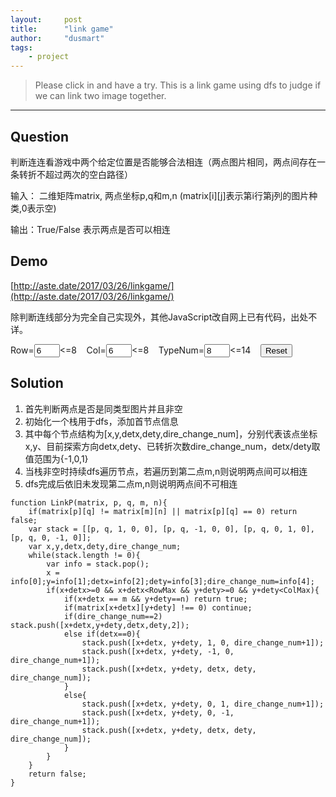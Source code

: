 ```yaml
---
layout:     post
title:      "link game"
author:     "dusmart"
tags:
    - project
---
```


> Please click in and have a try. This is a link game using dfs to judge if we can link two image together.

<!--more-->

---

## Question

判断连连看游戏中两个给定位置是否能够合法相连（两点图片相同，两点间存在一条转折不超过两次的空白路径）

输入： 二维矩阵matrix, 两点坐标p,q和m,n (matrix[i][j]表示第i行第j列的图片种类,0表示空) 

输出：True/False 表示两点是否可以相连

## Demo

[http://aste.date/2017/03/26/linkgame/](http://aste.date/2017/03/26/linkgame/)

除判断连线部分为完全自己实现外，其他JavaScript改自网上已有代码，出处不详。

Row=<INPUT id="setrow" type="text" value="6" size="2"><=8&nbsp;&nbsp;&nbsp;
Col=<INPUT id="setcol" type="text" value="6" size="2"><=8&nbsp;&nbsp;&nbsp;
TypeNum=<INPUT id="setpic" type="text" value="8" size="2"><=14&nbsp;&nbsp;&nbsp;
<BUTTON onclick="SetTab();">Reset</BUTTON>
<DIV id="container"></DIV>




## Solution

1. 首先判断两点是否是同类型图片并且非空
2. 初始化一个栈用于dfs，添加首节点信息
3. 其中每个节点结构为[x,y,detx,dety,dire\_change_num]，分别代表该点坐标x,y、目前探索方向detx,dety、已转折次数dire\_change_num，detx/dety取值范围为{-1,0,1}
4. 当栈非空时持续dfs遍历节点，若遍历到第二点m,n则说明两点间可以相连
5. dfs完成后依旧未发现第二点m,n则说明两点间不可相连

```
function LinkP(matrix, p, q, m, n){
	if(matrix[p][q] != matrix[m][n] || matrix[p][q] == 0) return false;
	var stack = [[p, q, 1, 0, 0], [p, q, -1, 0, 0], [p, q, 0, 1, 0], [p, q, 0, -1, 0]];
	var x,y,detx,dety,dire_change_num;
	while(stack.length != 0){
		var info = stack.pop();
		x = info[0];y=info[1];detx=info[2];dety=info[3];dire_change_num=info[4];
		if(x+detx>=0 && x+detx<RowMax && y+dety>=0 && y+dety<ColMax){
			if(x+detx == m && y+dety==n) return true;
			if(matrix[x+detx][y+dety] !== 0) continue;
			if(dire_change_num==2) stack.push([x+detx,y+dety,detx,dety,2]);
			else if(detx==0){
				stack.push([x+detx, y+dety, 1, 0, dire_change_num+1]);
                stack.push([x+detx, y+dety, -1, 0, dire_change_num+1]);
                stack.push([x+detx, y+dety, detx, dety, dire_change_num]);
			}
			else{
				stack.push([x+detx, y+dety, 0, 1, dire_change_num+1]);
                stack.push([x+detx, y+dety, 0, -1, dire_change_num+1]);
                stack.push([x+detx, y+dety, detx, dety, dire_change_num]);
			}
		}
	}
	return false;
}
```




<SCRIPT LANGUAGE="JavaScript">
var RowMax = 12;//列数
var ColMax = 12;//行数
var PicMax = 20;//总图片数
var OffSet = 32;//使用系统图标webdings（从asc2的32开始）

var GamePad = "";
var FirstSelectedObj = null;
var TmpInt = 0;

var PicAry = new Array(PicMax);
var Matrix = new Array(RowMax);

for(i=0; i<RowMax; i++){
	Matrix[i] = new Array(ColMax);
}

var P = new Array(4);
for(i=0; i<4; i++){
	P[i] = new Object();
}

//初始化
function SetTab(){
	//从input中取出设定值
	TmpInt = parseInt(document.getElementById("setrow").value);//列
	if(TmpInt>0 && TmpInt<10){RowMax = (TmpInt/2*2+2);}
	TmpInt = parseInt(document.getElementById("setcol").value);//行
	if(TmpInt>0 && TmpInt<10){ColMax = (TmpInt+2);}
	TmpInt = parseInt(document.getElementById("setpic").value);//图片数
	if(TmpInt>0 && TmpInt<16){PicMax = TmpInt;}

	OffSet = 40 + Math.floor( (120-PicMax) * Math.random() );//图标asc2值40~120（32~158）

	//图片数组，记录每种图片总数的奇偶
	for(PicNum=0; PicNum<=PicMax; PicNum++){PicAry[PicNum] = 0;}
	PicNum = 0;//总数为奇数的图片种类总数
	TmpInt = (RowMax-2) * (ColMax-2);//有效区域的图片总数

	//绘制表格
	GamePad = "<table border=\"1\">";
	for(j=0; j<ColMax; j++){
		GamePad += "<tr>";
		for(i=0; i<RowMax; i++){
			GamePad += "<td onclick=\"CheckP(this,"+i+","+j+");\" style = \"cursor:crosshair;text-align:center;\" width=\"auto\" height=\"auto\" padding=\"0 0\" border =\"0\" ><font face=\"webdings\" size=\"5\" "
			if(0==i || 0==j || (RowMax-1)==i || (ColMax-1)==j){
				Matrix[i][j] = 0;//边界填充空单元格，连线用。
				GamePad += "style=\"visibility:hidden;\"";
				GamePad += ">";
				GamePad += String.fromCharCode(40);
			}
			else{
				TmpInt--;
				Matrix[i][j] = 1 + Math.floor( PicMax * Math.random() );
				if(TmpInt<PicNum){//图片配对
					for(k=1; k<=PicMax; k++){
						if(PicAry[k]){
							Matrix[i][j] = k;
							break;
						}
					}
				}
				//更新该类图片的奇偶数数组，以及单张图片总数
				if(PicAry[Matrix[i][j]]){
					PicAry[Matrix[i][j]] = 0;
					PicNum--;
				}
				else{
					PicAry[Matrix[i][j]] = 1;
					PicNum++;
				}
				//填写颜色
				var tmp_color = Math.floor(0xFFFF00*Matrix[i][j]/PicMax).toString(16);
				GamePad += "color=\"#";
				for(k=tmp_color.length; k<6; k++) GamePad += "0";
				GamePad += tmp_color;
				GamePad += "\">";
				//添图片（webdings图标）
				GamePad += String.fromCharCode(Matrix[i][j] + OffSet);
			}
			GamePad += "</font></td>";
		}
		GamePad += "</tr>";
	}
	GamePad += "</table>";
	TmpInt = (RowMax-2) * (ColMax-2) / 2;//剩余数量，判断结束用。
	document.getElementById("container").innerHTML = GamePad;//输出表格
}


function LinkP(matrix, p, q, m, n){
	if(matrix[p][q] != matrix[m][n] || matrix[p][q] == 0) return false;
	var stack = [[p, q, 1, 0, 0], [p, q, -1, 0, 0], [p, q, 0, 1, 0], [p, q, 0, -1, 0]];
    var x,y,detx,dety,dire_change_num;
	while(stack.length != 0){
		var info = stack.pop();
		x = info[0];y=info[1];detx=info[2];dety=info[3];dire_change_num=info[4];
		//console.log(stack);
		if(x+detx>=0 && x+detx<RowMax && y+dety>=0 && y+dety<ColMax){
			//console.log(x, y, detx, dety, dire_change_num);
			if(x+detx == m && y+dety==n) return true;
			if(matrix[x+detx][y+dety] !== 0) continue;
			if(dire_change_num==2) stack.push([x+detx,y+dety,detx,dety,2]);
			else if(detx==0){
				stack.push([x+detx, y+dety, 1, 0, dire_change_num+1]);
                stack.push([x+detx, y+dety, -1, 0, dire_change_num+1]);
                stack.push([x+detx, y+dety, detx, dety, dire_change_num]);
			}
			else{
				stack.push([x+detx, y+dety, 0, 1, dire_change_num+1]);
                stack.push([x+detx, y+dety, 0, -1, dire_change_num+1]);
                stack.push([x+detx, y+dety, detx, dety, dire_change_num]);
			}
		}
	}
	return false;
}

//单击检测该点
function CheckP(o,x,y){
	if(Matrix[x][y]){//非空
		if(null==FirstSelectedObj){//之前无选中图片
			FirstSelectedObj = o;//选中该图片
			FirstSelectedObj.style.backgroundColor = "rgba(3,169,244,0.2)";//改变边框颜色
			P[0].x = x;//保存该点
			P[0].y = y;
		}
		else if(o!=FirstSelectedObj){//非同一点
			FirstSelectedObj.style.backgroundColor = "#FFFFFF";//恢复边框颜色
			P[1].x = x;//保存该点
			P[1].y = y;
			if(LinkP(Matrix,P[0].x,P[0].y,P[1].x,P[1].y)){//可以连接
				Matrix[P[0].x][P[0].y] = 0;//清零
				Matrix[P[1].x][P[1].y] = 0;
				FirstSelectedObj.firstChild.style.visibility="hidden";//原图片显示为空
				o.firstChild.style.visibility="hidden";
				TmpInt--;//剩余图片减1
				if(!TmpInt){//剩余图片为0
					alert("Thanks for playing!Congratulations!~~~~");
				}
			}
			FirstSelectedObj = null;//无选中图片
		}
		else{
			if(FirstSelectedObj){FirstSelectedObj.style.backgroundColor = "#FFFFFF";}//恢复边框颜色
			FirstSelectedObj = null;//无选中图片
		}
	}
}
</SCRIPT>
<script>SetTab(); </script>

